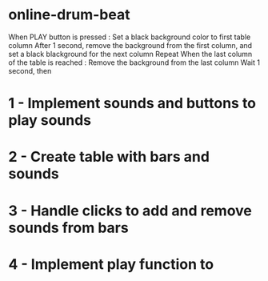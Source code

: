 # online-drum-beat

When PLAY button is pressed :
Set a black background color to first table column
After 1 second, remove the background from the first column,
and set a black blackground for the next column
Repeat
When the last column of the table is reached :
Remove the background from the last column
Wait 1 second, then 

# 1 - Implement sounds and buttons to play sounds
# 2 - Create table with bars and sounds
# 3 - Handle clicks to add and remove sounds from bars
# 4 - Implement play function to 